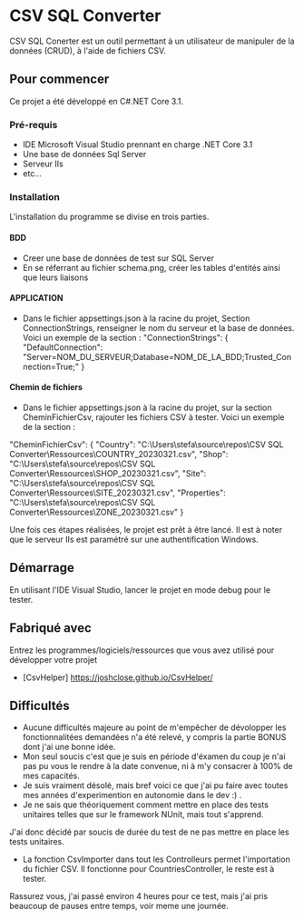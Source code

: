 # CSV SQL Converter

CSV SQL Conerter est un outil permettant à un utilisateur de manipuler de la données
(CRUD), à l'aide de fichiers CSV.

## Pour commencer

Ce projet a été développé en C#.NET Core 3.1.

### Pré-requis

- IDE Microsoft Visual Studio prennant en charge .NET Core 3.1
- Une base de données Sql Server
- Serveur IIs
- etc...

### Installation

L'installation du programme se divise en trois parties.

#### BDD
- Creer une base de données de test sur SQL Server
- En se réferrant au fichier schema.png, créer les tables d'entités ainsi que leurs liaisons

#### APPLICATION
- Dans le fichier appsettings.json à la racine du projet, Section ConnectionStrings, renseigner le nom du serveur et la base de données.
Voici un exemple de la section :
"ConnectionStrings": {
    "DefaultConnection": "Server=NOM_DU_SERVEUR;Database=NOM_DE_LA_BDD;Trusted_Connection=True;"
}

#### Chemin de fichiers
- Dans le fichier appsettings.json à la racine du projet, sur la section CheminFichierCsv, rajouter les fichiers CSV à tester.
Voici un exemple de la section :

"CheminFichierCsv": {
    "Country": "C:\\Users\\stefa\\source\\repos\\CSV SQL Converter\\Ressources\\COUNTRY_20230321.csv",
    "Shop": "C:\\Users\\stefa\\source\\repos\\CSV SQL Converter\\Ressources\\SHOP_20230321.csv",
    "Site": "C:\\Users\\stefa\\source\\repos\\CSV SQL Converter\\Ressources\\SITE_20230321.csv",
    "Properties": "C:\\Users\\stefa\\source\\repos\\CSV SQL Converter\\Ressources\\ZONE_20230321.csv"
}

Une fois ces étapes réalisées, le projet est prêt à être lancé.
Il est à noter que le serveur IIs est paramétré sur une authentification Windows.

## Démarrage

En utilisant l'IDE Visual Studio, lancer le projet en mode debug pour le tester.

## Fabriqué avec

Entrez les programmes/logiciels/ressources que vous avez utilisé pour développer votre projet
* [CsvHelper] https://joshclose.github.io/CsvHelper/

## Difficultés

- Aucune difficultés majeure au point de m'empêcher de dévolopper les fonctionnalitées demandées n'a été relevé, y compris la partie BONUS dont j'ai une bonne idée.
- Mon seul soucis c'est que je suis en période d'éxamen du coup je n'ai pas pu vous le rendre à la date convenue, ni à m'y consacrer à 100% de mes capacités.
- Je suis vraiment désolé, mais bref voici ce que j'ai pu faire avec toutes mes années d'experimention en autonomie dans le dev :) .
- Je ne sais que théoriquement comment mettre en place des tests unitaires telles que sur le framework NUnit, mais tout s'apprend.

J'ai donc décidé par soucis de durée du test de ne pas mettre en place les tests unitaires.

- La fonction CsvImporter dans tout les Controlleurs permet l'importation du fichier CSV. Il fonctionne pour CountriesController, le reste est à tester.

Rassurez vous, j'ai passé environ 4 heures pour ce test, mais j'ai pris beaucoup de pauses entre temps, voir meme une journée.






